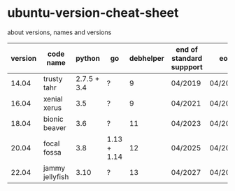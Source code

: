 # ubuntu-version-cheat-sheet
about versions, names and versions

| version | code name | python | go | debhelper | end of standard suppport | eol |
|---|---|---|---|---|---|---|
| 14.04 | trusty tahr | 2.7.5 + 3.4 | ? | 9 | 04/2019 | 04/2024 |
| 16.04 | xenial xerus | 3.5 | ? | 9 | 04/2021 | 04/2026 |
| 18.04 | bionic beaver | 3.6 | ? | 11 | 04/2023 | 04/2028 |
| 20.04 | focal fossa | 3.8 | 1.13 + 1.14 | 12 | 04/2025 | 04/2030 |
| 22.04 | jammy jellyfish | 3.10 | ? | 13 | 04/2027 | 04/2032 |

